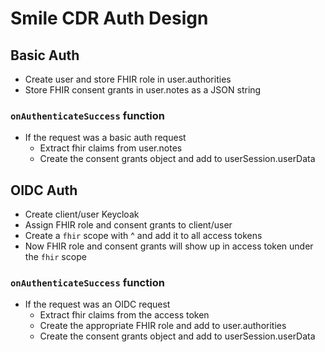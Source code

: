 # Smile CDR Auth Design

## Basic Auth

- Create user and store FHIR role in user.authorities
- Store FHIR consent grants in user.notes as a JSON string

### `onAuthenticateSuccess` function

- If the request was a basic auth request
    - Extract fhir claims from user.notes
    - Create the consent grants object and add to userSession.userData

## OIDC Auth 

- Create client/user Keycloak
- Assign FHIR role and consent grants to client/user 
- Create a `fhir` scope with ^ and add it to all access tokens
- Now FHIR role and consent grants will show up in access token under the `fhir`
scope

### `onAuthenticateSuccess` function

- If the request was an OIDC request
    - Extract fhir claims from the access token
    - Create the appropriate FHIR role and add to user.authorities
    - Create the consent grants object and add to userSession.userData

